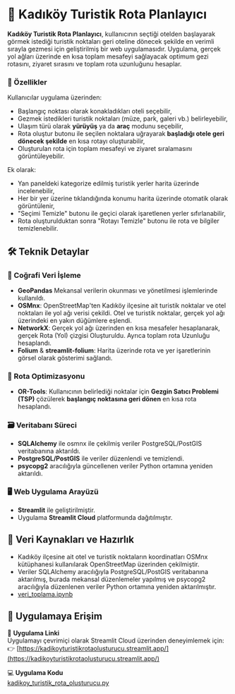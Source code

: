 # 🧭 Kadıköy Turistik Rota Planlayıcı

**Kadıköy Turistik Rota Planlayıcı**,  kullanıcının seçtiği otelden başlayarak görmek istediği turistik noktaları geri oteline dönecek şekilde en verimli sırayla gezmesi için geliştirilmiş bir web uygulamasıdır. Uygulama, gerçek yol ağları üzerinde en kısa toplam mesafeyi sağlayacak optimum gezi rotasını, ziyaret sırasını ve toplam rota uzunluğunu hesaplar.

### 🚀 Özellikler

Kullanıcılar uygulama üzerinden:
- Başlangıç noktası olarak konakladıkları oteli seçebilir,  
- Gezmek istedikleri turistik noktaları (müze, park, galeri vb.) belirleyebilir,  
- Ulaşım türü olarak **yürüyüş** ya da **araç** modunu seçebilir,  
- Rota oluştur butonu ile seçilen noktalara uğrayarak **başladığı otele geri dönecek şekilde** en kısa rotayı oluşturabilir,  
- Oluşturulan rota için toplam mesafeyi ve ziyaret sıralamasını görüntüleyebilir.

Ek olarak:
- Yan paneldeki kategorize edilmiş turistik yerler harita üzerinde incelenebilir,  
- Her bir yer üzerine tıklandığında konumu harita üzerinde otomatik olarak görüntülenir,  
- "Seçimi Temizle" butonu ile geçici olarak işaretlenen yerler sıfırlanabilir,  
- Rota oluşturulduktan sonra "Rotayı Temizle" butonu ile rota ve bilgiler temizlenebilir.


## 🛠️ Teknik Detaylar

### 📍 Coğrafi Veri İşleme
- **GeoPandas** Mekansal verilerin okunması ve yönetilmesi işlemlerinde kullanıldı. 
- **OSMnx**: OpenStreetMap'ten Kadıköy ilçesine ait turistik noktalar ve otel noktaları ile yol ağı verisi çekildi. Otel ve turistik noktalar, gerçek yol ağı üzerindeki en yakın düğümlere eşlendi.
- **NetworkX**: Gerçek yol ağı üzerinden en kısa mesafeler hesaplanarak, gerçek Rota (Yol) çizgisi Oluşturuldu. Ayrıca toplam rota Uzunluğu hesaplandı.
- **Folium** & **streamlit-folium**: Harita üzerinde rota ve yer işaretlerinin görsel olarak gösterimi sağlandı.

### 🚏 Rota Optimizasyonu
- **OR-Tools**: Kullanıcının belirlediği noktalar için **Gezgin Satıcı Problemi (TSP)** çözülerek **başlangıç noktasına geri dönen** en kısa rota hesaplandı.

### 🗃️ Veritabanı Süreci
- **SQLAlchemy** ile osmnx ile çekilmiş veriler PostgreSQL/PostGIS veritabanına aktarıldı.  
- **PostgreSQL/PostGIS** ile veriler düzenlendi ve temizlendi.  
- **psycopg2** aracılığıyla güncellenen veriler Python ortamına yeniden aktarıldı.

### 🖥️ Web Uygulama Arayüzü
- **Streamlit** ile geliştirilmiştir.
- Uygulama **Streamlit Cloud** platformunda dağıtılmıştır.


## 📂 Veri Kaynakları ve Hazırlık

- Kadıköy ilçesine ait otel ve turistik noktaların koordinatları OSMnx kütüphanesi kullanılarak OpenStreetMap üzerinden çekilmiştir.
- Veriler SQLAlchemy aracılığıyla PostgreSQL/PostGIS veritabanına aktarılmış, burada mekansal düzenlemeler yapılmış ve  psycopg2 aracılığıyla düzenlenen veriler Python ortamına yeniden aktarılmıştır.
- [veri_toplama.ipynb](./veri_toplama.ipynb)


## 🚀 Uygulamaya Erişim 

🔗 **Uygulama Linki**  
Uygulamayı çevrimiçi olarak Streamlit Cloud üzerinden deneyimlemek için:  
👉 [https://kadikoyturistikrotaolusturucu.streamlit.app/](https://kadikoyturistikrotaolusturucu.streamlit.app/)

💻 **Uygulama Kodu**  
[kadikoy_turistik_rota_olusturucu.py](./kadikoy_turistik_rota_olusturucu.py)


